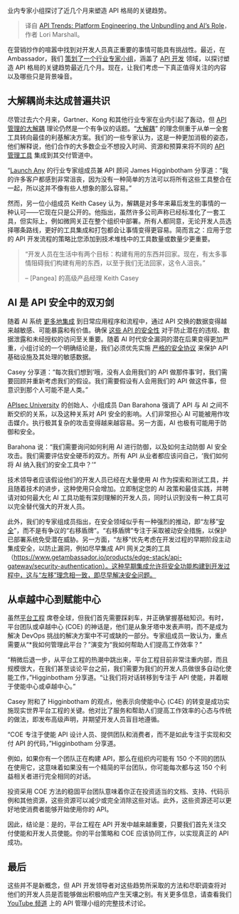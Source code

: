 
<!--
title: API 趋势：平台工程、解耦和AI的作用
cover: https://cdn.thenewstack.io/media/2024/04/3ffd9b33-unrolling.jpg
-->

业内专家小组探讨了近几个月来塑造 API 格局的关键趋势。

> 译自 [API Trends: Platform Engineering, the Unbundling and AI’s Role](https://thenewstack.io/api-trends-platform-engineering-the-unbundling-and-ais-role/)，作者 Lori Marshall。

在营销炒作的喧嚣中找到对开发人员真正重要的事情可能具有挑战性。最近，在 Ambassador，我们 [策划了一个行业专家小组](https://www.youtube.com/watch?v=vHTknfpE6Jg&t=3s)，涵盖了 [API 开发](https://thenewstack.io/what-is-api-management/) 领域，以探讨塑造 API 格局的关键趋势最近几个月。现在，让我们考虑一下真正值得关注的内容以及哪些只是背景噪音。

## 大解耦尚未达成普遍共识

尽管过去六个月来，Gartner、Kong 和其他行业专家在业内引起了轰动，但 [API 管理的大解耦](https://apievangelist.com/2023/10/14/the-great-api-unbundling/) 理论仍然是一个有争议的话题。“[大解耦](https://thenewstack.io/the-great-unbundling-jamstack-and-the-future-of-the-web/)” 的理念侧重于从单一全套工具转向最佳的利基解决方案。我们的一些专家认为，这是一种更加消极的姿态，他们解释说，他们合作的大多数企业不想投入时间、资源和预算来将不同的 [API 管理工具](https://www.getambassador.io/api-management-hub) 集成到其交付管道中。

“[Launch Any](https://launchany.com/about/) 的行业专家组成员兼 API 顾问 James Higginbotham 分享道：“我的许多客户都感到非常沮丧，因为没有一种简单的方法可以将所有这些工具整合在一起，所以这并不像有些人想象的那么容易。”

然而，另一位小组成员 Keith Casey 认为，解耦是对多年来幕后发生的事情的一种认可——它现在只是公开的。他指出，虽然许多公司声称已经标准化了一套工具，但实际上，例如微网关正在整个组织中部署。所有人都同意，无论开发人员选择哪条路线，更好的工具集成和打包都会让事情变得更容易。简而言之：应用于您的 API 开发流程的策略比您添加到技术堆栈中的工具数量或数量少更重要。

> “开发人员在生活中有两个目标：构建有用的东西并回家。现在，有太多事情阻碍我们构建有用的东西，以至于我们无法回家，这令人沮丧。”
>
> – [Pangea] 的高级产品经理 Keith Casey

## AI 是 API 安全中的双刃剑

随着 AI 系统 [更多地集成](https://thenewstack.io/ai-has-become-integral-to-the-software-delivery-lifecycle/) 到日常应用程序和流程中，通过 API 交换的数据变得越来越敏感、可能暴露和有价值。确保 [这些 API 的安全性](https://thenewstack.io/why-api-security-is-different-and-how-the-openapi-spec-can-help/) 对于防止潜在的违规、数据泄露和未经授权的访问至关重要。随着 AI 时代安全漏洞的潜在后果变得更加严重，小组讨论的一个明确结论是，我们必须优先实施 [严格的安全协议](https://thenewstack.io/security/) 来保护 API 基础设施及其处理的敏感数据。

Casey 分享道：“每次我们想到‘哦，没有人会用我们的 API 做那件事’时，我们需要回顾并重新考虑我们的假设。我们需要假设有人会用我们的 API 做这件事，但意识到那个人可能不是人类。”

[APIsec University](https://www.apisecuniversity.com/) 的创始人、小组成员 Dan Barahona 强调了 API 与 AI 之间不断交织的关系，以及这种关系对 API 安全的影响。人们非常担心 AI 可能被用作攻击媒介。执行极其复杂的攻击变得越来越容易。另一方面，AI 也极有可能用于防御和安全。

Barahona 说：“我们需要询问如何利用 AI 进行防御，以及如何主动防御 AI 安全攻击。我们需要评估安全硬币的双方。所有 API 从业者都应该问自己，‘我们如何将 AI 纳入我们的安全工具中？’”

技术领导者应该假设他们的开发人员已经在大量使用 AI 作为探索和测试工具，并且随着技术的进步，这种使用只会增加。立即制定您的 AI 政策和最佳实践，并聘请对如何最大化 AI 工具功能有深刻理解的开发人员，同时认识到没有一种工具可以完全替代强大的开发人员。

此外，我们的专家组成员指出，在安全领域似乎有一种强烈的推动，即“左移”[安全](https://www.apisec.ai/blog/shift-left-security)”，而不是有争议的“右移盾牌”。“右移盾牌”专注于采取被动安全措施，以保护已部署系统免受潜在威胁。另一方面，“左移”优先考虑在开发过程的早期阶段主动集成安全，以防止漏洞，例如尽早集成 API 网关之类的工具（https://www.getambassador.io/products/edge-stack/api-gateway/security-authentication）。这种早期集成允许将安全功能构建到开发过程中，这与“左移”理念相一致，即尽早解决安全问题。

## 从卓越中心到赋能中心

虽然[平台工程](https://www.getambassador.io/kubernetes-expert-interviews/self-service) 席卷全球，但我们首先需要踩刹车，并正确掌握基础知识。有时，平台团队或卓越中心 (COE) 的神话是，他们是从象牙塔中发表声明，而不是成为解决 DevOps 挑战的解决方案中不可或缺的一部分。专家组成员一致认为，重点需要从“*我如何管理此平台？”演变为“我如何帮助人们提高工作效率？”

“稍微后退一步，从平台工程的热潮中跳出来，平台工程目前非常注重内部，而且规模很大，在我们甚至谈论平台之前，我们需要为我们的开发人员做很多自动化使能工作，”Higginbotham 分享道。“让我们将对话转移到专注于 API 使能，并着眼于使能中心或卓越中心。”

Casey 附和了 Higginbotham 的观点，他表示向使能中心 (C4E) 的转变是成功实施现实世界平台工程的关键。他对比了服务和帮助人们提高工作效率的心态与传统的做法，即发布高级声明，并期望开发人员盲目地遵循。

“COE 专注于使能 API 设计人员、提供团队和消费者，而不是如此专注于实现和交付 API 的代码，”Higginbotham 分享道。

例如，如果你有一个团队正在构建 API，那么在组织内可能有 150 个不同的团队在使用它，这意味着如果没有一个精简的平台团队，你可能每次都与这 150 个利益相关者进行完全相同的对话。

投资采用 COE 方法的稳固平台团队意味着你正在投资适当的文档、支持、代码示例和其他资源，这些资源可以减少或完全消除这些对话。此外，这些资源还可以更好地使消费者能够开始使用你的 API。

因此，结论是：是的，平台工程在 API 开发中越来越重要，只要我们首先关注交付使能和开发人员使能。你的平台策略和 COE 应该协同工作，以实现真正的 API 成功。

## 最后

这些并不是新概念，但 API 开发领导者对这些趋势所采取的方法和尽职调查将对他们的开发人员是否能够做出积极响应产生天壤之别。有关更多信息，请查看我们[YouTube 频道](https://www.youtube.com/watch?v=vHTknfpE6Jg&t=3s) 上的 API 管理小组的完整技术讨论。
